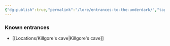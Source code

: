 ```yaml
---
{"dg-publish":true,"permalink":"/lore/entrances-to-the-underdark/","tags":["lore"],"dgShowBacklinks":true,"dgShowLocalGraph":true,"noteIcon":"lore","created":"2024-01-05T18:46:22.325+01:00","updated":"2024-01-13T10:23:54.727+01:00"}
---
```



### Known entrances
- [[Locations/Killgore's cave\|Killgore's cave]]